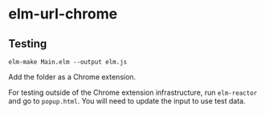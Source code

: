 # elm-url-chrome

## Testing

```
elm-make Main.elm --output elm.js
```

Add the folder as a Chrome extension.

For testing outside of the Chrome extension infrastructure, run `elm-reactor`
and go to `popup.html`. You will need to update the input to use test data.
